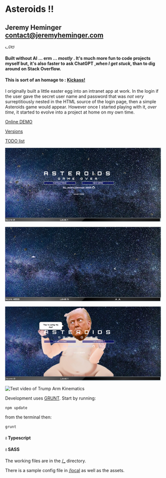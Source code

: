 # Asteroids !!

## Jeremy Heminger <contact@jeremyheminger.com>

	ᓚᘏᗢ

#### Built without AI ... erm ... *mostly* . It's much more fun to code projects myself but, it's also faster to ask ChatGPT ,*when I get stuck*, than to dig around on Stack Overflow.
#### This is sort of an homage to : [Kickass!](https://kickassapp.com)

I originally built a little easter egg into an intranet app at work. In the login if the user gave the secret user name and password that was *not very* surreptitiously nested in the HTML source of the login page, then a simple Asteroids game would appear. However once I started playing with it, *over time*, it started to evolve into a project at home on my own time.

[Online DEMO](https://demo.jeremyheminger.com/asteroids/)

[Versions](versions.md)

[TODO list](todo.md)

![screenshot 1](local/assets/img/screenshot1.jpg)  

![screenshot 2](local/assets/img/screenshot2.jpg)

![screenshot 3](local/assets/img/screenshot3.jpg)

![Test video of Trump Arm Kinematics](https://www.youtube.com/watch?v=6LbJHIq0CBw)

Development uses [GRUNT](https://gruntjs.com/).
Start by running:

	npm update

from the terminal then:

	grunt

#### 💧 Typescript
#### 💧 SASS

The working files are in the [/_](_) directory.

There is a sample config file in [/local](local) as well as the assets.



